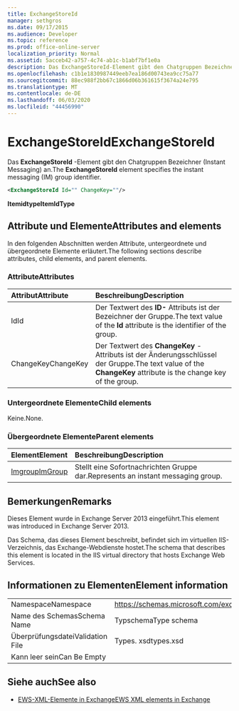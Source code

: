 ```yaml
---
title: ExchangeStoreId
manager: sethgros
ms.date: 09/17/2015
ms.audience: Developer
ms.topic: reference
ms.prod: office-online-server
localization_priority: Normal
ms.assetid: 5acceb42-a757-4c74-ab1c-b1abf7bf1e0a
description: Das ExchangeStoreId-Element gibt den Chatgruppen Bezeichner (Instant Messaging) an.
ms.openlocfilehash: c1b1e1830987449eeb7ea186d00743ea9cc75a77
ms.sourcegitcommit: 88ec988f2bb67c1866d06b361615f3674a24e795
ms.translationtype: MT
ms.contentlocale: de-DE
ms.lasthandoff: 06/03/2020
ms.locfileid: "44456990"
---
```

# <a name="exchangestoreid"></a><span data-ttu-id="a6838-103">ExchangeStoreId</span><span class="sxs-lookup"><span data-stu-id="a6838-103">ExchangeStoreId</span></span>

<span data-ttu-id="a6838-104">Das **ExchangeStoreId** -Element gibt den Chatgruppen Bezeichner (Instant Messaging) an.</span><span class="sxs-lookup"><span data-stu-id="a6838-104">The **ExchangeStoreId** element specifies the instant messaging (IM) group identifier.</span></span> 
  
```XML
<ExchangeStoreId Id="" ChangeKey=""/>
```

 <span data-ttu-id="a6838-105">**Itemidtype**</span><span class="sxs-lookup"><span data-stu-id="a6838-105">**ItemIdType**</span></span>
## <a name="attributes-and-elements"></a><span data-ttu-id="a6838-106">Attribute und Elemente</span><span class="sxs-lookup"><span data-stu-id="a6838-106">Attributes and elements</span></span>

<span data-ttu-id="a6838-107">In den folgenden Abschnitten werden Attribute, untergeordnete und übergeordnete Elemente erläutert.</span><span class="sxs-lookup"><span data-stu-id="a6838-107">The following sections describe attributes, child elements, and parent elements.</span></span>
  
### <a name="attributes"></a><span data-ttu-id="a6838-108">Attribute</span><span class="sxs-lookup"><span data-stu-id="a6838-108">Attributes</span></span>

|<span data-ttu-id="a6838-109">**Attribut**</span><span class="sxs-lookup"><span data-stu-id="a6838-109">**Attribute**</span></span>|<span data-ttu-id="a6838-110">**Beschreibung**</span><span class="sxs-lookup"><span data-stu-id="a6838-110">**Description**</span></span>|
|:-----|:-----|
|<span data-ttu-id="a6838-111">Id</span><span class="sxs-lookup"><span data-stu-id="a6838-111">Id</span></span>  <br/> |<span data-ttu-id="a6838-112">Der Textwert des **ID-** Attributs ist der Bezeichner der Gruppe.</span><span class="sxs-lookup"><span data-stu-id="a6838-112">The text value of the **Id** attribute is the identifier of the group.</span></span>  <br/> |
|<span data-ttu-id="a6838-113">ChangeKey</span><span class="sxs-lookup"><span data-stu-id="a6838-113">ChangeKey</span></span>  <br/> |<span data-ttu-id="a6838-114">Der Textwert des **ChangeKey** -Attributs ist der Änderungsschlüssel der Gruppe.</span><span class="sxs-lookup"><span data-stu-id="a6838-114">The text value of the **ChangeKey** attribute is the change key of the group.</span></span>  <br/> |
   
### <a name="child-elements"></a><span data-ttu-id="a6838-115">Untergeordnete Elemente</span><span class="sxs-lookup"><span data-stu-id="a6838-115">Child elements</span></span>

<span data-ttu-id="a6838-116">Keine.</span><span class="sxs-lookup"><span data-stu-id="a6838-116">None.</span></span>
  
### <a name="parent-elements"></a><span data-ttu-id="a6838-117">Übergeordnete Elemente</span><span class="sxs-lookup"><span data-stu-id="a6838-117">Parent elements</span></span>

|<span data-ttu-id="a6838-118">**Element**</span><span class="sxs-lookup"><span data-stu-id="a6838-118">**Element**</span></span>|<span data-ttu-id="a6838-119">**Beschreibung**</span><span class="sxs-lookup"><span data-stu-id="a6838-119">**Description**</span></span>|
|:-----|:-----|
|[<span data-ttu-id="a6838-120">Imgroup</span><span class="sxs-lookup"><span data-stu-id="a6838-120">ImGroup</span></span>](imgroup.md) <br/> |<span data-ttu-id="a6838-121">Stellt eine Sofortnachrichten Gruppe dar.</span><span class="sxs-lookup"><span data-stu-id="a6838-121">Represents an instant messaging group.</span></span>  <br/> |
   
## <a name="remarks"></a><span data-ttu-id="a6838-122">Bemerkungen</span><span class="sxs-lookup"><span data-stu-id="a6838-122">Remarks</span></span>

<span data-ttu-id="a6838-123">Dieses Element wurde in Exchange Server 2013 eingeführt.</span><span class="sxs-lookup"><span data-stu-id="a6838-123">This element was introduced in Exchange Server 2013.</span></span>
  
<span data-ttu-id="a6838-124">Das Schema, das dieses Element beschreibt, befindet sich im virtuellen IIS-Verzeichnis, das Exchange-Webdienste hostet.</span><span class="sxs-lookup"><span data-stu-id="a6838-124">The schema that describes this element is located in the IIS virtual directory that hosts Exchange Web Services.</span></span>
  
## <a name="element-information"></a><span data-ttu-id="a6838-125">Informationen zu Elementen</span><span class="sxs-lookup"><span data-stu-id="a6838-125">Element information</span></span>

|||
|:-----|:-----|
|<span data-ttu-id="a6838-126">Namespace</span><span class="sxs-lookup"><span data-stu-id="a6838-126">Namespace</span></span>  <br/> |https://schemas.microsoft.com/exchange/services/2006/types  <br/> |
|<span data-ttu-id="a6838-127">Name des Schemas</span><span class="sxs-lookup"><span data-stu-id="a6838-127">Schema Name</span></span>  <br/> |<span data-ttu-id="a6838-128">Typschema</span><span class="sxs-lookup"><span data-stu-id="a6838-128">Type schema</span></span>  <br/> |
|<span data-ttu-id="a6838-129">Überprüfungsdatei</span><span class="sxs-lookup"><span data-stu-id="a6838-129">Validation File</span></span>  <br/> |<span data-ttu-id="a6838-130">Types. xsd</span><span class="sxs-lookup"><span data-stu-id="a6838-130">types.xsd</span></span>  <br/> |
|<span data-ttu-id="a6838-131">Kann leer sein</span><span class="sxs-lookup"><span data-stu-id="a6838-131">Can Be Empty</span></span>  <br/> ||
   
## <a name="see-also"></a><span data-ttu-id="a6838-132">Siehe auch</span><span class="sxs-lookup"><span data-stu-id="a6838-132">See also</span></span>



- [<span data-ttu-id="a6838-133">EWS-XML-Elemente in Exchange</span><span class="sxs-lookup"><span data-stu-id="a6838-133">EWS XML elements in Exchange</span></span>](ews-xml-elements-in-exchange.md)

